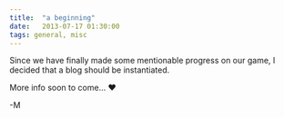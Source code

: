 ```yaml
---
title:  "a beginning"
date:   2013-07-17 01:30:00
tags: general, misc
---
```


Since we have finally made some mentionable progress on our game, I decided that a blog should be instantiated.

More info soon to come... :heart:

-M

